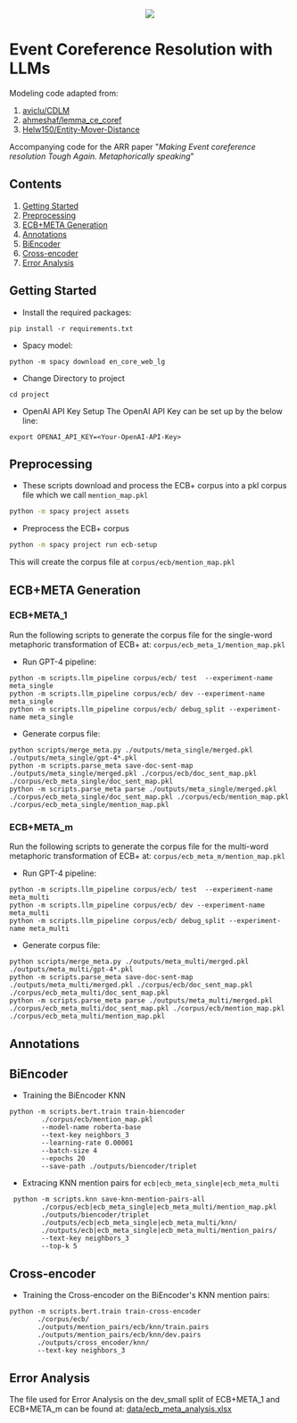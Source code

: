 <div align='center'>
  <a href='LICENSE'>
    <img src='https://img.shields.io/github/license/Ileriayo/markdown-badges?style=for-the-badge'>
  </a>
</div>

# Event Coreference Resolution with LLMs

Modeling code adapted from:
1. [aviclu/CDLM](https://github.com/aviclu/CDLM)
2. [ahmeshaf/lemma_ce_coref](https://github.com/ahmeshaf/lemma_ce_coref)
3. [Helw150/Entity-Mover-Distance](https://github.com/Helw150/Entity-Mover-Distance)

Accompanying code for the ARR paper "_Making Event coreference resolution Tough Again. Metaphorically speaking_"

## Contents
  1. [Getting Started](#getting-started)
  2. [Preprocessing](#preprocessing)
  3. [ECB+META Generation](#ecbmeta-generation)
  4. [Annotations](#annotations)
  5. [BiEncoder](#biencoder)
  6. [Cross-encoder](#cross-encoder)
  7. [Error Analysis](#error-analysis)

## Getting Started
- Install the required packages:

```shell
pip install -r requirements.txt
```

- Spacy model:
```shell
python -m spacy download en_core_web_lg
```
- Change Directory to project
```shell
cd project
```

- OpenAI API Key Setup
The OpenAI API Key can be set up by the below line:
```shell
export OPENAI_API_KEY=<Your-OpenAI-API-Key>
```


## Preprocessing

- These scripts download and process the ECB+ corpus into a pkl corpus file which we call `mention_map.pkl`
```sh
python -m spacy project assets
```
- Preprocess the ECB+ corpus
```sh
python -m spacy project run ecb-setup
```

This will create the corpus file at `corpus/ecb/mention_map.pkl`

## ECB+META Generation
### ECB+META_1
Run the following scripts to generate the corpus file for the single-word metaphoric transformation of ECB+ at: 
`corpus/ecb_meta_1/mention_map.pkl`

- Run GPT-4 pipeline:
```shell
python -m scripts.llm_pipeline corpus/ecb/ test  --experiment-name meta_single
python -m scripts.llm_pipeline corpus/ecb/ dev --experiment-name meta_single
python -m scripts.llm_pipeline corpus/ecb/ debug_split --experiment-name meta_single
```
- Generate corpus file:
```shell
python scripts/merge_meta.py ./outputs/meta_single/merged.pkl ./outputs/meta_single/gpt-4*.pkl
python -m scripts.parse_meta save-doc-sent-map ./outputs/meta_single/merged.pkl ./corpus/ecb/doc_sent_map.pkl ./corpus/ecb_meta_single/doc_sent_map.pkl
python -m scripts.parse_meta parse ./outputs/meta_single/merged.pkl  ./corpus/ecb_meta_single/doc_sent_map.pkl ./corpus/ecb/mention_map.pkl ./corpus/ecb_meta_single/mention_map.pkl
```

### ECB+META_m
Run the following scripts to generate the corpus file for the multi-word metaphoric transformation of ECB+ at: 
`corpus/ecb_meta_m/mention_map.pkl`

- Run GPT-4 pipeline:
```shell
python -m scripts.llm_pipeline corpus/ecb/ test  --experiment-name meta_multi
python -m scripts.llm_pipeline corpus/ecb/ dev --experiment-name meta_multi
python -m scripts.llm_pipeline corpus/ecb/ debug_split --experiment-name meta_multi
```
- Generate corpus file:
```shell
python scripts/merge_meta.py ./outputs/meta_multi/merged.pkl ./outputs/meta_multi/gpt-4*.pkl
python -m scripts.parse_meta save-doc-sent-map ./outputs/meta_multi/merged.pkl ./corpus/ecb/doc_sent_map.pkl ./corpus/ecb_meta_multi/doc_sent_map.pkl
python -m scripts.parse_meta parse ./outputs/meta_multi/merged.pkl  ./corpus/ecb_meta_multi/doc_sent_map.pkl ./corpus/ecb/mention_map.pkl ./corpus/ecb_meta_multi/mention_map.pkl

```

## Annotations

## BiEncoder
- Training the BiEncoder KNN
```shell
python -m scripts.bert.train train-biencoder
        ./corpus/ecb/mention_map.pkl
        --model-name roberta-base
        --text-key neighbors_3
        --learning-rate 0.00001
        --batch-size 4
        --epochs 20
        --save-path ./outputs/biencoder/triplet
```
- Extracing KNN mention pairs for `ecb|ecb_meta_single|ecb_meta_multi`
```shell
 python -m scripts.knn save-knn-mention-pairs-all 
        ./corpus/ecb|ecb_meta_single|ecb_meta_multi/mention_map.pkl 
        ./outputs/biencoder/triplet 
        ./outputs/ecb|ecb_meta_single|ecb_meta_multi/knn/ 
        ./outputs/ecb|ecb_meta_single|ecb_meta_multi/mention_pairs/ 
        --text-key neighbors_3 
        --top-k 5
```
## Cross-encoder
- Training the Cross-encoder on the BiEncoder's KNN mention pairs:
```shell
python -m scripts.bert.train train-cross-encoder 
       ./corpus/ecb/ 
       ./outputs/mention_pairs/ecb/knn/train.pairs 
       ./outputs/mention_pairs/ecb/knn/dev.pairs 
       ./outputs/cross_encoder/knn/ 
       --text-key neighbors_3
```
## Error Analysis
The file used for Error Analysis on the dev_small split of ECB+META_1 and ECB+META_m can be found at: [data/ecb_meta_analysis.xlsx](data/ecb_meta_analysis.xlsx)
